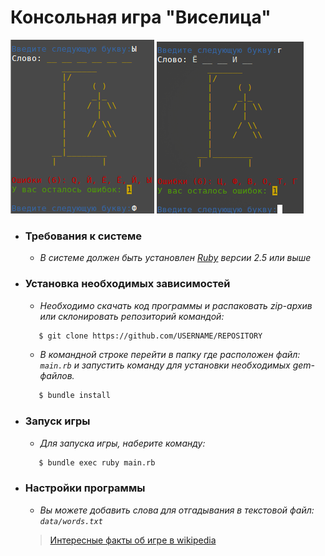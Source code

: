 # Консольная игра "Виселица"

 ![Game play](src/gameplay1.png) ![Game play](src/gameplay2.png)

* ### Требования к системе
  * *В системе должен быть установлен [Ruby](https://www.ruby-lang.org/en/downloads/) версии 2.5 или выше* 

* ### Установка необходимых зависимостей
  * *Необходимо скачать код программы и распаковать zip-архив или склонировать репозиторий командой:*

  ```bash
     $ git clone https://github.com/USERNAME/REPOSITORY
   ```

  * *В командной строке перейти в папку где расположен файл: ```main.rb``` и запустить команду для установки 
  необходимых gem-файлов.*
  ```bash
     $ bundle install
   ```
* ### Запуск игры
  * *Для запуска игры, наберите команду:*
  ```bash
     $ bundle exec ruby main.rb
   ```
* ### Настройки программы
  * *Вы можете добавить слова для отгадывания в текстовой файл: ```data/words.txt```*
  
  >   [Интересные факты об игре в wikipedia](https://ru.wikipedia.org/wiki/%D0%92%D0%B8%D1%81%D0%B5%D0%BB%D0%B8%D1%86%D0%B0_(%D0%B8%D0%B3%D1%80%D0%B0))
